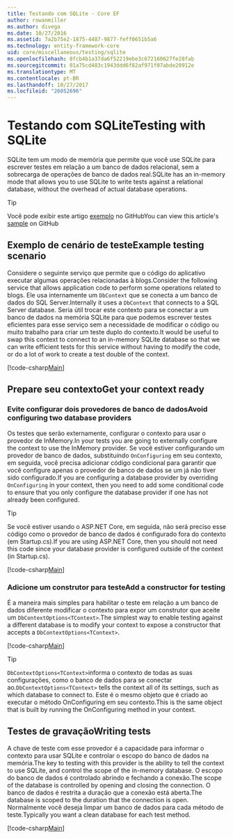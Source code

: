 ```yaml
---
title: Testando com SQLite - Core EF
author: rowanmiller
ms.author: divega
ms.date: 10/27/2016
ms.assetid: 7a2b75e2-1875-4487-9877-feff0651b5a6
ms.technology: entity-framework-core
uid: core/miscellaneous/testing/sqlite
ms.openlocfilehash: 8fcb4b1a37da6f52219ebe3c672160627fe28fab
ms.sourcegitcommit: 01a75cd483c1943ddd6f82af971f07abde20912e
ms.translationtype: MT
ms.contentlocale: pt-BR
ms.lasthandoff: 10/27/2017
ms.locfileid: "26052696"
---
```

# <a name="testing-with-sqlite"></a><span data-ttu-id="c2f83-102">Testando com SQLite</span><span class="sxs-lookup"><span data-stu-id="c2f83-102">Testing with SQLite</span></span>

<span data-ttu-id="c2f83-103">SQLite tem um modo de memória que permite que você use SQLite para escrever testes em relação a um banco de dados relacional, sem a sobrecarga de operações de banco de dados real.</span><span class="sxs-lookup"><span data-stu-id="c2f83-103">SQLite has an in-memory mode that allows you to use SQLite to write tests against a relational database, without the overhead of actual database operations.</span></span>

> [!TIP]  
> <span data-ttu-id="c2f83-104">Você pode exibir este artigo [exemplo](https://github.com/aspnet/EntityFramework.Docs/tree/master/samples/core/Miscellaneous/Testing) no GitHub</span><span class="sxs-lookup"><span data-stu-id="c2f83-104">You can view this article's [sample](https://github.com/aspnet/EntityFramework.Docs/tree/master/samples/core/Miscellaneous/Testing) on GitHub</span></span>

## <a name="example-testing-scenario"></a><span data-ttu-id="c2f83-105">Exemplo de cenário de teste</span><span class="sxs-lookup"><span data-stu-id="c2f83-105">Example testing scenario</span></span>

<span data-ttu-id="c2f83-106">Considere o seguinte serviço que permite que o código do aplicativo executar algumas operações relacionadas à blogs.</span><span class="sxs-lookup"><span data-stu-id="c2f83-106">Consider the following service that allows application code to perform some operations related to blogs.</span></span> <span data-ttu-id="c2f83-107">Ele usa internamente um `DbContext` que se conecta a um banco de dados do SQL Server.</span><span class="sxs-lookup"><span data-stu-id="c2f83-107">Internally it uses a `DbContext` that connects to a SQL Server database.</span></span> <span data-ttu-id="c2f83-108">Seria útil trocar este contexto para se conectar a um banco de dados na memória SQLite para que podemos escrever testes eficientes para esse serviço sem a necessidade de modificar o código ou muito trabalho para criar um teste duplo do contexto.</span><span class="sxs-lookup"><span data-stu-id="c2f83-108">It would be useful to swap this context to connect to an in-memory SQLite database so that we can write efficient tests for this service without having to modify the code, or do a lot of work to create a test double of the context.</span></span>

[!code-csharp[Main](../../../../samples/core/Miscellaneous/Testing/BusinessLogic/BlogService.cs)]

## <a name="get-your-context-ready"></a><span data-ttu-id="c2f83-109">Prepare seu contexto</span><span class="sxs-lookup"><span data-stu-id="c2f83-109">Get your context ready</span></span>

### <a name="avoid-configuring-two-database-providers"></a><span data-ttu-id="c2f83-110">Evite configurar dois provedores de banco de dados</span><span class="sxs-lookup"><span data-stu-id="c2f83-110">Avoid configuring two database providers</span></span>

<span data-ttu-id="c2f83-111">Os testes que serão externamente, configurar o contexto para usar o provedor de InMemory.</span><span class="sxs-lookup"><span data-stu-id="c2f83-111">In your tests you are going to externally configure the context to use the InMemory provider.</span></span> <span data-ttu-id="c2f83-112">Se você estiver configurando um provedor de banco de dados, substituindo `OnConfiguring` em seu contexto, em seguida, você precisa adicionar código condicional para garantir que você configure apenas o provedor de banco de dados se um já não tiver sido configurado.</span><span class="sxs-lookup"><span data-stu-id="c2f83-112">If you are configuring a database provider by overriding `OnConfiguring` in your context, then you need to add some conditional code to ensure that you only configure the database provider if one has not already been configured.</span></span>

> [!TIP]  
> <span data-ttu-id="c2f83-113">Se você estiver usando o ASP.NET Core, em seguida, não será preciso esse código como o provedor de banco de dados é configurado fora do contexto (em Startup.cs).</span><span class="sxs-lookup"><span data-stu-id="c2f83-113">If you are using ASP.NET Core, then you should not need this code since your database provider is configured outside of the context (in Startup.cs).</span></span>

[!code-csharp[Main](../../../../samples/core/Miscellaneous/Testing/BusinessLogic/BloggingContext.cs#OnConfiguring)]

### <a name="add-a-constructor-for-testing"></a><span data-ttu-id="c2f83-114">Adicione um construtor para teste</span><span class="sxs-lookup"><span data-stu-id="c2f83-114">Add a constructor for testing</span></span>

<span data-ttu-id="c2f83-115">É a maneira mais simples para habilitar o teste em relação a um banco de dados diferente modificar o contexto para expor um construtor que aceite um `DbContextOptions<TContext>`.</span><span class="sxs-lookup"><span data-stu-id="c2f83-115">The simplest way to enable testing against a different database is to modify your context to expose a constructor that accepts a `DbContextOptions<TContext>`.</span></span>

[!code-csharp[Main](../../../../samples/core/Miscellaneous/Testing/BusinessLogic/BloggingContext.cs#Constructors)]

> [!TIP]  
> <span data-ttu-id="c2f83-116">`DbContextOptions<TContext>`informa o contexto de todas as suas configurações, como o banco de dados para se conectar ao.</span><span class="sxs-lookup"><span data-stu-id="c2f83-116">`DbContextOptions<TContext>` tells the context all of its settings, such as which database to connect to.</span></span> <span data-ttu-id="c2f83-117">Este é o mesmo objeto que é criado ao executar o método OnConfiguring em seu contexto.</span><span class="sxs-lookup"><span data-stu-id="c2f83-117">This is the same object that is built by running the OnConfiguring method in your context.</span></span>

## <a name="writing-tests"></a><span data-ttu-id="c2f83-118">Testes de gravação</span><span class="sxs-lookup"><span data-stu-id="c2f83-118">Writing tests</span></span>

<span data-ttu-id="c2f83-119">A chave de teste com esse provedor é a capacidade para informar o contexto para usar SQLite e controlar o escopo do banco de dados na memória.</span><span class="sxs-lookup"><span data-stu-id="c2f83-119">The key to testing with this provider is the ability to tell the context to use SQLite, and control the scope of the in-memory database.</span></span> <span data-ttu-id="c2f83-120">O escopo do banco de dados é controlado abrindo e fechando a conexão.</span><span class="sxs-lookup"><span data-stu-id="c2f83-120">The scope of the database is controlled by opening and closing the connection.</span></span> <span data-ttu-id="c2f83-121">O banco de dados é restrita a duração que a conexão está aberta.</span><span class="sxs-lookup"><span data-stu-id="c2f83-121">The database is scoped to the duration that the connection is open.</span></span> <span data-ttu-id="c2f83-122">Normalmente você deseja limpar um banco de dados para cada método de teste.</span><span class="sxs-lookup"><span data-stu-id="c2f83-122">Typically you want a clean database for each test method.</span></span>

[!code-csharp[Main](../../../../samples/core/Miscellaneous/Testing/TestProject/SQLite/BlogServiceTests.cs)]
